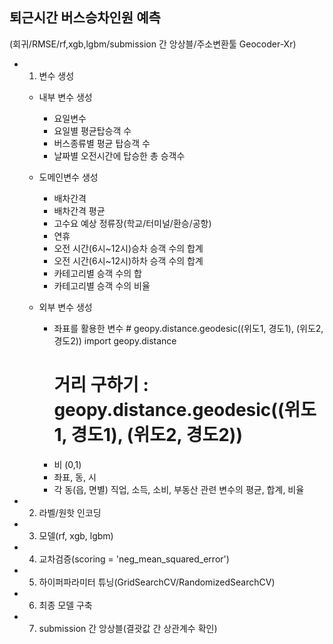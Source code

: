 ## 퇴근시간 버스승차인원 예측

(회귀/RMSE/rf,xgb,lgbm/submission 간 앙상블/주소변환툴 Geocoder-Xr)

- 1. 변수 생성
    - 내부 변수 생성
        - 요일변수            
        - 요일별 평균탑승객 수            
        - 버스종류별 평균 탑승객 수   
        - 날짜별 오전시간에 탑승한 총 승객수

    - 도메인변수 생성
        - 배차간격
        - 배차간격 평균
        - 고수요 예상 정류장(학교/터미널/환승/공항)
        - 연휴            
        - 오전 시간(6시~12시)승차 승객 수의 합계    
        - 오전 시간(6시~12시)하차 승객 수의 합계
        - 카테고리별 승객 수의 합
        - 카테고리별 승객 수의 비율 
            
    - 외부 변수 생성
        - 좌표를 활용한 변수 # geopy.distance.geodesic((위도1, 경도1), (위도2, 경도2))
            import geopy.distance
            # 거리 구하기 : geopy.distance.geodesic((위도1, 경도1), (위도2, 경도2))
        - 비 (0,1)
        - 좌표, 동, 시 
        - 각 동(읍, 면별) 직업, 소득, 소비, 부동산 관련 변수의 평균, 합계, 비율
            
- 2. 라벨/원핫 인코딩
    
- 3. 모델(rf, xgb, lgbm)
    
- 4. 교차검증(scoring = 'neg_mean_squared_error')
    
- 5. 하이퍼파라미터 튜닝(GridSearchCV/RandomizedSearchCV)
    
- 6. 최종 모델 구축
    
- 7. submission 간 앙상블(결괏값 간 상관계수 확인)
